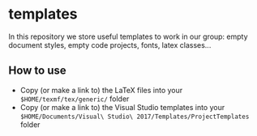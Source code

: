 # templates

In this repository we store useful templates to work in our group: empty document styles, empty code projects, fonts, latex classes...

## How to use

* Copy (or make a link to) the LaTeX files into your `$HOME/texmf/tex/generic/` folder
* Copy (or make a link to) the Visual Studio templates into your `$HOME/Documents/Visual\ Studio\ 2017/Templates/ProjectTemplates` folder
